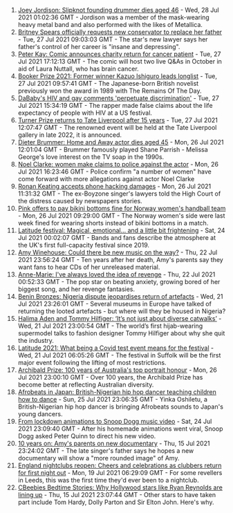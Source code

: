 1. [Joey Jordison: Slipknot founding drummer dies aged 46](https://www.bbc.co.uk/news/world-us-canada-57993121) - Wed, 28 Jul 2021 01:02:36 GMT - Jordison was a member of the mask-wearing heavy metal band and also performed with the likes of Metallica.
2. [Britney Spears officially requests new conservator to replace her father](https://www.bbc.co.uk/news/entertainment-arts-57982252) - Tue, 27 Jul 2021 09:03:03 GMT - The star's new lawyer says her father's control of her career is "insane and depressing".
3. [Peter Kay: Comic announces charity return for cancer patient](https://www.bbc.co.uk/news/entertainment-arts-57984740) - Tue, 27 Jul 2021 17:12:13 GMT - The comic will host two live Q&As in October in aid of Laura Nuttall, who has brain cancer.
4. [Booker Prize 2021: Former winner Kazuo Ishiguro leads longlist](https://www.bbc.co.uk/news/entertainment-arts-57982282) - Tue, 27 Jul 2021 09:57:41 GMT - The Japanese-born British novelist previously won the award in 1989 with The Remains Of The Day.
5. [DaBaby's HIV and gay comments 'perpetuate discrimination'](https://www.bbc.co.uk/news/newsbeat-57984070) - Tue, 27 Jul 2021 15:34:19 GMT - The rapper made false claims about the life expectancy of people with HIV at a US festival.
6. [Turner Prize returns to Tate Liverpool after 15 years](https://www.bbc.co.uk/news/uk-england-merseyside-57982406) - Tue, 27 Jul 2021 12:07:47 GMT - The renowned event will be held at the Tate Liverpool gallery in late 2022, it is announced.
7. [Dieter Brummer: Home and Away actor dies aged 45](https://www.bbc.co.uk/news/world-australia-57967777) - Mon, 26 Jul 2021 12:01:04 GMT - Brummer famously played Shane Parrish - Melissa George's love interest on the TV soap in the 1990s.
8. [Noel Clarke: women make claims to police against the actor](https://www.bbc.co.uk/news/entertainment-arts-57973820) - Mon, 26 Jul 2021 16:23:46 GMT - Police confirm "a number of women" have come forward with more allegations against actor Noel Clarke
9. [Ronan Keating accepts phone hacking damages](https://www.bbc.co.uk/news/entertainment-arts-57967494) - Mon, 26 Jul 2021 11:31:32 GMT - The ex-Boyzone singer's lawyers told the High Court of the distress caused by newspapers stories.
10. [Pink offers to pay bikini bottoms fine for Norway women's handball team](https://www.bbc.co.uk/news/entertainment-arts-57967486) - Mon, 26 Jul 2021 09:29:00 GMT - The Norway women's side were last week fined for wearing shorts instead of bikini bottoms in a match.
11. [Latitude festival: Magical, emotional... and a little bit frightening](https://www.bbc.co.uk/news/entertainment-arts-57946872) - Sat, 24 Jul 2021 00:02:07 GMT - Bands and fans describe the atmosphere at the UK's first full-capacity festival since 2019.
12. [Amy Winehouse: Could there be new music on the way?](https://www.bbc.co.uk/news/entertainment-arts-57926362) - Thu, 22 Jul 2021 23:56:24 GMT - Ten years after her death, Amy's parents say they want fans to hear CDs of her unreleased material.
13. [Anne-Marie: I've always loved the idea of revenge](https://www.bbc.co.uk/news/entertainment-arts-57889391) - Thu, 22 Jul 2021 00:52:33 GMT - The pop star on beating anxiety, growing bored of her biggest song, and her revenge fantasies.
14. [Benin Bronzes: Nigeria dispute jeopardises return of artefacts](https://www.bbc.co.uk/news/world-africa-57914111) - Wed, 21 Jul 2021 23:26:01 GMT - Several museums in Europe have talked of returning the looted artefacts - but where will they be housed in Nigeria?
15. [Halima Aden and Tommy Hilfiger: ‘It’s not just about diverse catwalks’](https://www.bbc.co.uk/news/world-57918698) - Wed, 21 Jul 2021 23:00:54 GMT - The world’s first hijab-wearing supermodel talks to fashion designer Tommy Hilfiger about why she quit the industry.
16. [Latitude 2021: What being a Covid test event means for the festival](https://www.bbc.co.uk/news/uk-england-suffolk-57895625) - Wed, 21 Jul 2021 06:05:26 GMT - The festival in Suffolk will be the first major event following the lifting of most restrictions.
17. [Archibald Prize: 100 years of Australia's top portrait honour](https://www.bbc.co.uk/news/world-australia-57967778) - Mon, 26 Jul 2021 23:00:10 GMT - Over 100 years, the Archibald Prize has become better at reflecting Australian diversity.
18. [Afrobeats in Japan: British-Nigerian hip hop dancer teaching children how to dance](https://www.bbc.co.uk/news/world-africa-57949287) - Sun, 25 Jul 2021 23:06:35 GMT - Yinka Oshiletu, a British-Nigerian hip hop dancer is bringing Afrobeats sounds to Japan's young dancers.
19. [From lockdown animations to Snoop Dogg music video](https://www.bbc.co.uk/news/uk-northern-ireland-57916539) - Sat, 24 Jul 2021 23:09:40 GMT - After his homemade animations went viral, Snoop Dogg asked Peter Quinn to direct his new video.
20. [10 years on: Amy's parents on new documentary](https://www.bbc.co.uk/news/entertainment-arts-57850132) - Thu, 15 Jul 2021 23:24:02 GMT - The late singer's father says he hopes a new documentary will show a "more rounded image" of Amy.
21. [England nightclubs reopen: Cheers and celebrations as clubbers return for first night out](https://www.bbc.co.uk/news/uk-57869258) - Mon, 19 Jul 2021 06:29:09 GMT - For some revellers in Leeds, this was the first time they'd ever been to a nightclub.
22. [CBeebies Bedtime Stories: Why Hollywood stars like Ryan Reynolds are lining up](https://www.bbc.co.uk/news/entertainment-arts-57827931) - Thu, 15 Jul 2021 23:07:44 GMT - Other stars to have taken part include Tom Hardy, Dolly Parton and Sir Elton John. Here's why.

